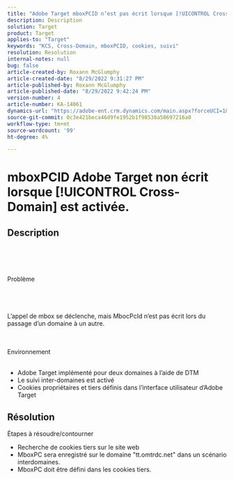 ```yaml
---
title: "Adobe Target mboxPCID n’est pas écrit lorsque [!UICONTROL Cross-Domain] est activé."
description: Description
solution: Target
product: Target
applies-to: "Target"
keywords: "KCS, Cross-Domain, mboxPCID, cookies, suivi"
resolution: Resolution
internal-notes: null
bug: false
article-created-by: Roxann McGlumphy
article-created-date: "8/29/2022 9:31:27 PM"
article-published-by: Roxann McGlumphy
article-published-date: "8/29/2022 9:42:24 PM"
version-number: 4
article-number: KA-14061
dynamics-url: "https://adobe-ent.crm.dynamics.com/main.aspx?forceUCI=1&pagetype=entityrecord&etn=knowledgearticle&id=003243eb-e127-ed11-9db1-002248086d3d"
source-git-commit: 0c3e421beca46d9fe1952b1f98538a50697216a0
workflow-type: tm+mt
source-wordcount: '99'
ht-degree: 4%

---
```


# mboxPCID Adobe Target non écrit lorsque [!UICONTROL Cross-Domain] est activée.

## Description

<br><br><br><br>Problème<br><br><br><br><br>
L’appel de mbox se déclenche, mais MbocPcId n’est pas écrit lors du passage d’un domaine à un autre.


<br><br>Environnement<br><br>
- Adobe Target implémenté pour deux domaines à l’aide de DTM
- Le suivi inter-domaines est activé
- Cookies propriétaires et tiers définis dans l’interface utilisateur d’Adobe Target



## Résolution

Étapes à résoudre/contourner
- Recherche de cookies tiers sur le site web
- MboxPC sera enregistré sur le domaine &quot;tt.omtrdc.net&quot; dans un scénario interdomaines.
- MboxPC doit être défini dans les cookies tiers.





